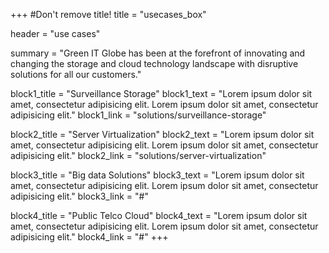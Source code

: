 +++
#Don't remove title!
title = "usecases_box"

header = "use cases"

summary = "Green IT Globe has been at the forefront of innovating and changing the storage and cloud technology landscape with disruptive solutions for all our customers."

block1_title = "Surveillance Storage"
block1_text = "Lorem ipsum dolor sit amet, consectetur adipisicing elit. Lorem ipsum dolor sit amet, consectetur adipisicing elit."
block1_link = "solutions/surveillance-storage"

block2_title = "Server Virtualization"
block2_text = "Lorem ipsum dolor sit amet, consectetur adipisicing elit. Lorem ipsum dolor sit amet, consectetur adipisicing elit."
block2_link = "solutions/server-virtualization"

block3_title = "Big data Solutions"
block3_text = "Lorem ipsum dolor sit amet, consectetur adipisicing elit. Lorem ipsum dolor sit amet, consectetur adipisicing elit."
block3_link = "#"

block4_title = "Public Telco Cloud"
block4_text = "Lorem ipsum dolor sit amet, consectetur adipisicing elit. Lorem ipsum dolor sit amet, consectetur adipisicing elit."
block4_link = "#"
+++
